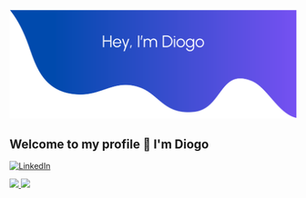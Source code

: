 ![alt text](./img/githubcovertop.svg)

## Welcome to my profile 👾 I'm Diogo

[![LinkedIn](https://i.imgur.com/dIKtn3m.png)](https://www.linkedin.com/in/diogomalagueta/)

<div>
    <a href="https://github.com/dmalagueta">
    <img height="150em" src="https://github-readme-stats.vercel.app/api?username=dmalagueta&show_icons=true&theme=highcontrast&include_all_commits=true&count_private=true"/>
    <img height="150em" src="https://github-readme-stats.vercel.app/api/top-langs/?username=dmalagueta&layout=compact&theme=highcontrast"/>
    </a>
</div>

